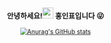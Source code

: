 
  ### <div align=center>안녕하세요!<img src="https://media.giphy.com/media/hvRJCLFzcasrR4ia7z/giphy.gif" width="25px"> 홍인표입니다 :stuck_out_tongue_winking_eye: </div>

<div align=center>
  
[![Anurag's GitHub stats](https://github-readme-stats.vercel.app/api?username=hinpyo)](https://github.com/anuraghazra/github-readme-stats)

<!--
**hinpyo/hinpyo** is a ✨ _special_ ✨ repository because its `README.md` (this file) appears on your GitHub profile.

Here are some ideas to get you started:

- 🔭 I’m currently working on ...
- 🌱 I’m currently learning ...
- 👯 I’m looking to collaborate on ...
- 🤔 I’m looking for help with ...
- 💬 Ask me about ...
- 📫 How to reach me: ...
- 😄 Pronouns: ...
- ⚡ Fun fact: ...
-->

</div>
